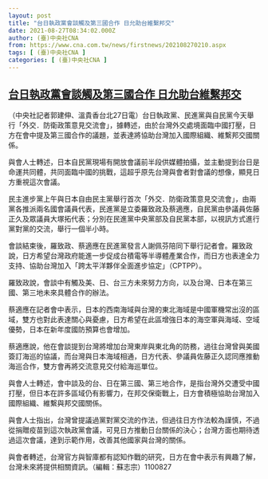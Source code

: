 ```yaml
---
layout: post
title: "台日執政黨會談觸及第三國合作 日允助台維繫邦交"
date: 2021-08-27T08:34:02.000Z
author: (臺)中央社CNA
from: https://www.cna.com.tw/news/firstnews/202108270210.aspx
tags: [ (臺)中央社CNA ]
categories: [ (臺)中央社CNA ]
---
```

<!--1630053242000-->
[台日執政黨會談觸及第三國合作 日允助台維繫邦交](https://www.cna.com.tw/news/firstnews/202108270210.aspx)
------

<div>
<div></div><div class="paragraph"><p>（中央社記者郭建伸、溫貴香台北27日電）台日執政黨、民進黨與自民黨今天舉行「外交．防衛政策意見交流會」，據轉述，由於台灣外交處境面臨中國打壓，日方在會中提及第三國合作的議題，並表達將協助台灣加入國際組織、維繫邦交國關係。</p><p>與會人士轉述，日本自民黨現場有開放會議前半段供媒體拍攝，並主動提到台日是命運共同體，共同面臨中國的挑戰，這超乎原先台灣與會者對會議的想像，顯見日方重視這次會議。</p><p>民主進步黨上午與日本自由民主黨舉行首次「外交．防衛政策意見交流會」，由兩黨各推派兩名國會議員代表，民進黨是立委羅致政及蔡適應，自民黨由參議員佐藤正久及眾議員大塚拓代表；分別在民進黨中央黨部及自民黨本部，以視訊方式進行黨對黨的交流，舉行一個半小時。</p><p>會談結束後，羅致政、蔡適應在民進黨發言人謝佩芬陪同下舉行記者會。羅致政說，日方希望台灣政府能進一步促成台積電等半導體產業合作，而日方也表達全力支持、協助台灣加入「跨太平洋夥伴全面進步協定」（CPTPP）。</p><p>羅致政說，會談中有觸及美、日、台三方未來努力方向，以及台灣、日本在第三國、第三地未來具體合作的辦法。</p><p>蔡適應在記者會中表示，日本的西南海域與台灣的東北海域是中國軍機常出沒的區域，雙方也對此表達關心與憂慮，日方希望在此區增強日本的海空軍與海域、空域優勢，日本在新年度國防預算也會增加。</p><p>蔡適應說，他在會談提到台灣將增加台灣東岸與東北角的防務，過往台灣曾與美國簽訂海巡的協議，而台灣與日本海域相通，日方代表、參議員佐藤正久認同應推動海巡合作，雙方會再將交流意見交付給海巡單位。</p><p>與會人士轉述，會中談及的台、日在第三國、第三地合作，是指台灣外交遭受中國打壓，但日本在許多區域仍有影響力，在邦交保衛戰上，日方會積極協助台灣加入國際組織、維繫與邦交國關係。</p><p>與會人士指出，台灣曾提議過黨對黨交流的作法，但過往日方作法較為謹慎，不過從捐贈疫苗到這次執政黨會議，可見日方推動日台關係的決心；台灣方面也期待透過這次會議，達到示範作用，改善其他國家與台灣的關係。</p><p>與會者轉述，台灣官方與智庫都有認知作戰的研究，日方在會中表示有興趣了解，台灣未來將提供相關資訊。（編輯：蘇志宗）1100827</p></div>
</div>
